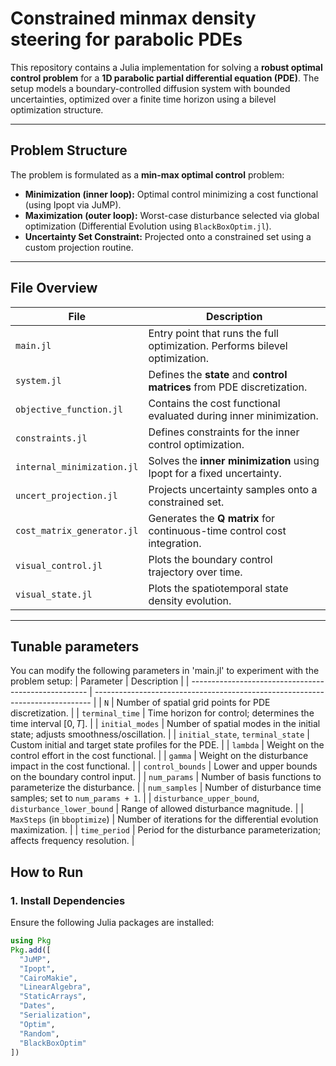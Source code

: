 # Constrained minmax density steering for parabolic PDEs

This repository contains a Julia implementation for solving a **robust optimal control problem** for a **1D parabolic partial differential equation (PDE)**. The setup models a boundary-controlled diffusion system with bounded uncertainties, optimized over a finite time horizon using a bilevel optimization structure.

---

## Problem Structure

The problem is formulated as a **min-max optimal control** problem:
- **Minimization (inner loop):** Optimal control minimizing a cost functional (using Ipopt via JuMP).
- **Maximization (outer loop):** Worst-case disturbance selected via global optimization (Differential Evolution using `BlackBoxOptim.jl`).
- **Uncertainty Set Constraint:** Projected onto a constrained set using a custom projection routine.

---

## File Overview

| File                        | Description                                                                 |
|----------------------------|-----------------------------------------------------------------------------|
| `main.jl`                  | Entry point that runs the full optimization. Performs bilevel optimization. |
| `system.jl`                | Defines the **state** and **control matrices** from PDE discretization.     |
| `objective_function.jl`    | Contains the cost functional evaluated during inner minimization.           |
| `constraints.jl`           | Defines constraints for the inner control optimization.                     |
| `internal_minimization.jl`| Solves the **inner minimization** using Ipopt for a fixed uncertainty.       |
| `uncert_projection.jl`     | Projects uncertainty samples onto a constrained set.                        |
| `cost_matrix_generator.jl` | Generates the **Q matrix** for continuous-time control cost integration.     |
| `visual_control.jl`        | Plots the boundary control trajectory over time.                            |
| `visual_state.jl`          | Plots the spatiotemporal state density evolution.                           |

---

## Tunable parameters

You can modify the following parameters in 'main.jl' to experiment with the problem setup:
| Parameter                                            | Description                                                                   |
| ---------------------------------------------------- | ----------------------------------------------------------------------------- |
| `N`                                                  | Number of spatial grid points for PDE discretization.                         |
| `terminal_time`                                      | Time horizon for control; determines the time interval $[0, T]$.              |
| `initial_modes`                                      | Number of spatial modes in the initial state; adjusts smoothness/oscillation. |
| `initial_state`, `terminal_state`                    | Custom initial and target state profiles for the PDE.                         |
| `lambda`                                             | Weight on the control effort in the cost functional.                          |
| `gamma`                                              | Weight on the disturbance impact in the cost functional.                      |
| `control_bounds`                                     | Lower and upper bounds on the boundary control input.                         |
| `num_params`                                         | Number of basis functions to parameterize the disturbance.                    |
| `num_samples`                                        | Number of disturbance time samples; set to `num_params + 1`.                  |
| `disturbance_upper_bound`, `disturbance_lower_bound` | Range of allowed disturbance magnitude.                                       |
| `MaxSteps` (in `bboptimize`)                         | Number of iterations for the differential evolution maximization.             |
| `time_period`                                        | Period for the disturbance parameterization; affects frequency resolution.    |


## How to Run

### 1. Install Dependencies

Ensure the following Julia packages are installed:

```julia
using Pkg
Pkg.add([
  "JuMP", 
  "Ipopt", 
  "CairoMakie", 
  "LinearAlgebra", 
  "StaticArrays", 
  "Dates", 
  "Serialization", 
  "Optim", 
  "Random", 
  "BlackBoxOptim"
])

